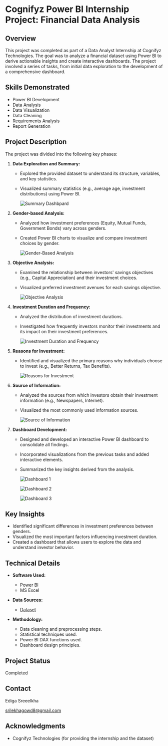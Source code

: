 #   Cognifyz Power BI Internship Project: Financial Data Analysis

##   Overview

This project was completed as part of a Data Analyst Internship at Cognifyz Technologies. The goal was to analyze a financial dataset using Power BI to derive actionable insights and create interactive dashboards. The project involved a series of tasks, from initial data exploration to the development of a comprehensive dashboard.

##   Skills Demonstrated

* Power BI Development
* Data Analysis
* Data Visualization
* Data Cleaning
* Requirements Analysis
* Report Generation

##   Project Description

The project was divided into the following key phases:

1.  **Data Exploration and Summary:**
    * Explored the provided dataset to understand its structure, variables, and key statistics.
    * Visualized summary statistics (e.g., average age, investment distributions) using Power BI.
     

      ![Summary Dashbpard](https://github.com/edigasreelekha/Cognifyz-project/blob/main/Summary%20statistics.png)


2.  **Gender-based Analysis:**
    * Analyzed how investment preferences (Equity, Mutual Funds, Government Bonds) vary across genders.
    * Created Power BI charts to visualize and compare investment choices by gender.
      

      ![Gender-Based Analysis](https://github.com/edigasreelekha/Cognifyz-project/blob/main/Gender%20based%20analysis.png)

      
3.  **Objective Analysis:**
    * Examined the relationship between investors' savings objectives (e.g., Capital Appreciation) and their investment choices.
    * Visualized preferred investment avenues for each savings objective.


       ![Objective Analysis](https://github.com/edigasreelekha/Cognifyz-project/blob/main/objective%20Analysis.png)

      
4.  **Investment Duration and Frequency:**
    * Analyzed the distribution of investment durations.
    * Investigated how frequently investors monitor their investments and its impact on their investment preferences.


       ![Investment Duration and Frequency](https://github.com/edigasreelekha/Cognifyz-project/blob/main/Investment%20duration.png)

      
5.  **Reasons for Investment:**
    * Identified and visualized the primary reasons why individuals choose to invest (e.g., Better Returns, Tax Benefits).


      ![Reasons for Investment](https://github.com/edigasreelekha/Cognifyz-project/blob/main/Reasons%20for%20investment.png)

      
6.  **Source of Information:**
    * Analyzed the sources from which investors obtain their investment information (e.g., Newspapers, Internet).
    * Visualized the most commonly used information sources.


      ![Source of Information](https://github.com/edigasreelekha/Cognifyz-project/blob/main/source%20of%20info.png)

      
7.  **Dashboard Development:**
    * Designed and developed an interactive Power BI dashboard to consolidate all findings.
    * Incorporated visualizations from the previous tasks and added interactive elements.
    * Summarized the key insights derived from the analysis.


      ![Dashboard 1](https://github.com/edigasreelekha/Cognifyz-project/blob/main/investment%20analysis%201.png)
      

      ![Dashboard 2](https://github.com/edigasreelekha/Cognifyz-project/blob/main/Investment%20analysis%202.png)
      

      ![Dashboard 3](https://github.com/edigasreelekha/Cognifyz-project/blob/main/investment%20analysis%203.png)
      


      
##   Key Insights

* Identified significant differences in investment preferences between genders.
* Visualized the most important factors influencing investment duration.
* Created a dashboard that allows users to explore the data and understand investor behavior.

##   Technical Details

* **Software Used:**
    * Power BI
    * MS Excel
      
* **Data Sources:**
  * [Dataset](https://github.com/edigasreelekha/Cognifyz-project/blob/main/POWER%20BI%20COGNIFZY.csv)
* **Methodology:**
    * Data cleaning and preprocessing steps.
    * Statistical techniques used.
    * Power BI DAX functions used.
    * Dashboard design principles.

##   Project Status

Completed

##   Contact

Ediga Sreeelkha

srilekhagowd8@gmail.com

##   Acknowledgments

* Cognifyz Technologies (for providing the internship and the dataset)

